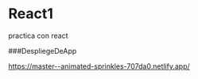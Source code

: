 # React1
practica con react

###DespliegeDeApp

https://master--animated-sprinkles-707da0.netlify.app/
